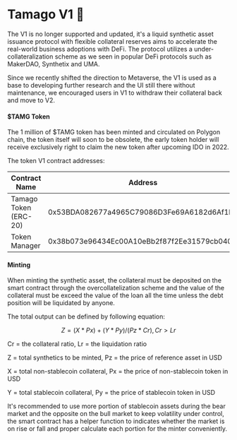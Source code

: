 # Tamago V1 👴

The V1 is no longer supported and updated, it's a liquid synthetic asset issuance protocol with flexible collateral reserves aims to accelerate the real-world business adoptions with DeFi. The protocol utilizes a under-collateralization scheme as we seen in popular DeFi protocols such as MakerDAO, Synthetix and UMA.

Since we recently shifted the direction to Metaverse, the V1 is used as a base to developing further research and the UI still there without maintenance, we encouraged users in V1 to withdraw their collateral back and move to V2.

#### $TAMG Token

The 1 million of $TAMG token has been minted and circulated on Polygon chain, the token itself will soon to be obsolete, the early token holder will receive exclusively right to claim the new token after upcoming IDO in 2022.

The token V1 contract addresses:

| Contract Name         | Address                                    | Chain   |
| --------------------- | ------------------------------------------ | ------- |
| Tamago Token (ERC-20) | 0x53BDA082677a4965C79086D3Fe69A6182d6Af1B8 | Polygon |
| Token Manager         | 0x38b073e96434Ec00A10eBb2f87f2Ee31579cb040 | Polygon |

#### Minting

When minting the synthetic asset, the collateral must be deposited on the smart contract through the overcollatelization scheme and the value of the collateral must be exceed the value of the loan all the time unless the debt position will be liquidated by anyone.

The total output can be defined by following equation:&#x20;

$$
Z = (X*Px)+(Y*Py) / (Pz*Cr) , Cr > Lr
$$

Cr = the collateral ratio, Lr = the liquidation ratio

Z = total synthetics to be minted, Pz = the price of reference asset in USD

X = total non-stablecoin collateral, Px = the price of non-stablecoin token in USD

Y = total stablecoin collateral, Py = the price of stablecoin token in USD

It's recommended to use more portion of stablecoin assets during the bear market and the opposite on the bull market to keep volatility under control, the smart contract has a helper function to indicates whether the market is on rise or fall and proper calculate each portion for the minter conveniently.
